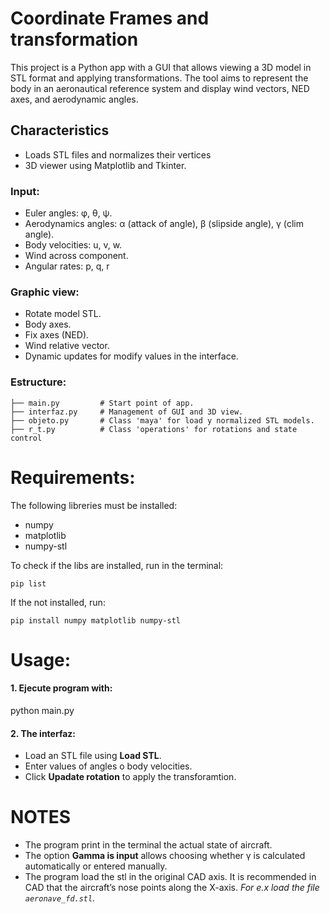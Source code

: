 # Coordinate Frames and transformation

This project is a Python app with a GUI that allows viewing a 3D model in STL format and applying transformations.
The tool aims to represent the body in an aeronautical reference system and display wind vectors, NED axes, and aerodynamic angles.

## Characteristics
* Loads STL files and normalizes their vertices
* 3D viewer using Matplotlib and Tkinter.

### Input:
* Euler angles: φ, θ, ψ.
* Aerodynamics angles: α (attack of angle), β (slipside angle), γ (clim angle).
* Body velocities: u, v, w.
* Wind across component.
* Angular rates: p, q, r

### Graphic view:
* Rotate model STL.
* Body axes.
* Fix axes (NED).
* Wind relative vector.
* Dynamic updates for modify values in the interface.


### Estructure:
```
├── main.py         # Start point of app.
├── interfaz.py     # Management of GUI and 3D view.
├── objeto.py       # Class 'maya' for load y normalized STL models.
├── r_t.py          # Class 'operations' for rotations and state control
```
# Requirements:
The following libreries must be installed:
* numpy
* matplotlib
* numpy-stl

To check if the libs are installed, run in the terminal:
```
pip list
```
If the not installed, run:
```
pip install numpy matplotlib numpy-stl
```

# Usage:
#### 1. Ejecute program with:
   python main.py
#### 2. The interfaz:
   * Load an STL file using **Load STL**.
   * Enter values of angles o body velocities.
   * Click **Upadate rotation** to apply the transforamtion.

# NOTES
* The program print in the terminal the actual state of aircraft.
* The option **Gamma is input** allows choosing whether γ is calculated automatically or entered manually.
* The program load the stl in the original CAD axis. It is recommended in CAD that the aircraft’s nose points along the X-axis. _For e.x load the file `aeronave_fd.stl`._
